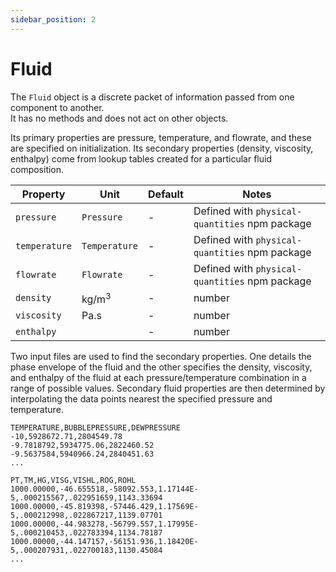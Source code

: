 ```yaml
---
sidebar_position: 2
---
```


# Fluid

The `Fluid` object is a discrete packet of information passed from one component to another.  
It has no methods and does not act on other objects.

Its primary properties are pressure, temperature, and flowrate, and these are specified on initialization. Its secondary properties (density, viscosity, enthalpy) come from lookup tables created for a particular fluid composition.

| Property      | Unit             | Default | Notes                                          |
| ------------- | ---------------- | ------- | ---------------------------------------------- |
| `pressure`    | `Pressure`       | -       | Defined with `physical-quantities` npm package |
| `temperature` | `Temperature`    | -       | Defined with `physical-quantities` npm package |
| `flowrate`    | `Flowrate`       | -       | Defined with `physical-quantities` npm package |
| `density`     | kg/m<sup>3</sup> | -       | number                                         |
| `viscosity`   | Pa.s             | -       | number                                         |
| `enthalpy`    |                  | -       | number                                         |

Two input files are used to find the secondary properties. One details the phase envelope of the fluid and the other specifies the density, viscosity, and enthalpy of the fluid at each pressure/temperature combination in a range of possible values. Secondary fluid properties are then determined by interpolating the data points nearest the specified pressure and temperature.

```csv title="phaseEnvelope.csv"
TEMPERATURE,BUBBLEPRESSURE,DEWPRESSURE
-10,5928672.71,2804549.78
-9.7818792,5934775.06,2822460.52
-9.5637584,5940966.24,2840451.63
...
```

```csv title="fluidPropertiesLookup.csv"
PT,TM,HG,VISG,VISHL,ROG,ROHL
1000.00000,-46.655518,-58092.553,1.17144E-5,.000215567,.022951659,1143.33694
1000.00000,-45.819398,-57446.429,1.17569E-5,.000212998,.022867217,1139.07701
1000.00000,-44.983278,-56799.557,1.17995E-5,.000210453,.022783394,1134.78187
1000.00000,-44.147157,-56151.936,1.18420E-5,.000207931,.022700183,1130.45084
...
```
